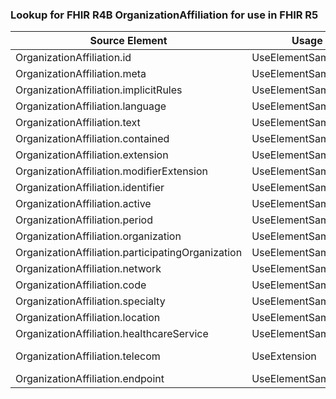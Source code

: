 ### Lookup for FHIR R4B OrganizationAffiliation for use in FHIR R5

| Source Element | Usage | Target |
| -------------- | ----- | ------ |
| OrganizationAffiliation.id | UseElementSameName | OrganizationAffiliation.id |
| OrganizationAffiliation.meta | UseElementSameName | OrganizationAffiliation.meta |
| OrganizationAffiliation.implicitRules | UseElementSameName | OrganizationAffiliation.implicitRules |
| OrganizationAffiliation.language | UseElementSameName | OrganizationAffiliation.language |
| OrganizationAffiliation.text | UseElementSameName | OrganizationAffiliation.text |
| OrganizationAffiliation.contained | UseElementSameName | OrganizationAffiliation.contained |
| OrganizationAffiliation.extension | UseElementSameName | OrganizationAffiliation.extension |
| OrganizationAffiliation.modifierExtension | UseElementSameName | OrganizationAffiliation.modifierExtension |
| OrganizationAffiliation.identifier | UseElementSameName | OrganizationAffiliation.identifier |
| OrganizationAffiliation.active | UseElementSameName | OrganizationAffiliation.active |
| OrganizationAffiliation.period | UseElementSameName | OrganizationAffiliation.period |
| OrganizationAffiliation.organization | UseElementSameName | OrganizationAffiliation.organization |
| OrganizationAffiliation.participatingOrganization | UseElementSameName | OrganizationAffiliation.participatingOrganization |
| OrganizationAffiliation.network | UseElementSameName | OrganizationAffiliation.network |
| OrganizationAffiliation.code | UseElementSameName | OrganizationAffiliation.code |
| OrganizationAffiliation.specialty | UseElementSameName | OrganizationAffiliation.specialty |
| OrganizationAffiliation.location | UseElementSameName | OrganizationAffiliation.location |
| OrganizationAffiliation.healthcareService | UseElementSameName | OrganizationAffiliation.healthcareService |
| OrganizationAffiliation.telecom | UseExtension | http://hl7.org/fhir/4.3/StructureDefinition/extension-OrganizationAffiliation.telecom |
| OrganizationAffiliation.endpoint | UseElementSameName | OrganizationAffiliation.endpoint |
